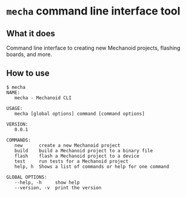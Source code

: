 # `mecha` command line interface tool

## What it does

Command line interface to creating new Mechanoid projects, flashing boards, and more.

## How to use

```
$ mecha
NAME:
   mecha - Mechanoid CLI

USAGE:
   mecha [global options] command [command options] 

VERSION:
   0.0.1

COMMANDS:
   new      create a new Mechanoid project
   build    build a Mechanoid project to a binary file
   flash    flash a Mechanoid project to a device
   test     run tests for a Mechanoid project
   help, h  Shows a list of commands or help for one command

GLOBAL OPTIONS:
   --help, -h     show help
   --version, -v  print the version
```